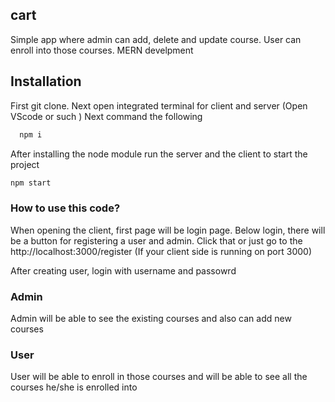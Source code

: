 ## cart

Simple app where admin can add, delete and update course. User can enroll into those courses. MERN develpment

## Installation
First git clone.
Next open integrated terminal for client and server (Open VScode or such )
Next command the following

```bash
  npm i
```

After installing the node module run the server and the client to start the project

  ```bash
  npm start
  ```

   ### How to use this code?

   When opening the client, first page will be login page. Below login, there will be a button for registering a user and admin. Click that or just go to the http://localhost:3000/register (If your client side is running on port 3000)

   After creating user, login with username and passowrd

    

   

   ### Admin 

   Admin will be able to see the existing courses and also can add new courses

   ### User

   User will be able to enroll in those courses and will be able to see all the courses he/she is enrolled into

   
    

